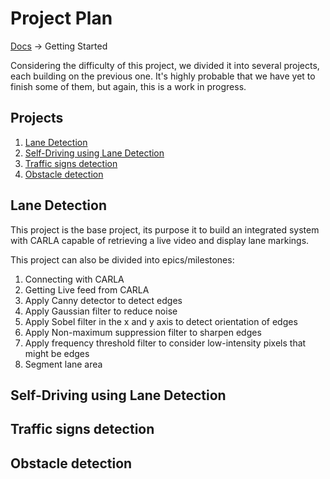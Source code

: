 # Project Plan
[Docs][docs-url] -> Getting Started


Considering the difficulty of this project, we divided it into several projects, each building on the previous one. It's highly probable that we have yet to finish some of them, but again, this is a work in progress.

## Projects
1.  [Lane Detection](#Lane-Detection)  
2.  [Self-Driving using Lane Detection](#Self-Driving-using-Lane-Detection)  
3.  [Traffic signs detection](#Traffic-signs-detection)  
4.  [Obstacle detection](#Obstacle-detection)  

## Lane Detection
This project is the base project, its purpose it to build an integrated system with CARLA capable of retrieving a live video and display lane markings.

This project can also be divided into epics/milestones:
1.  Connecting with CARLA
2.  Getting Live feed from CARLA
3.  Apply Canny detector to detect edges
4.  Apply Gaussian filter to reduce noise
5.  Apply Sobel filter in the x and y axis to detect orientation of edges
6.  Apply Non-maximum suppression filter to sharpen edges
7.  Apply frequency threshold filter to consider low-intensity pixels that might be edges
8.  Segment lane area


## Self-Driving using Lane Detection

## Traffic signs detection

## Obstacle detection



[docs-url]: https://github.com/eamorgado/Car-Self-driving-Simulator/blob/main/README.md
